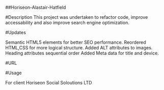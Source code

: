 ##Horiseon-Alastair-Hatfield

#Description
This project was undertaken to refactor code, improve accessability and also improve search engine optimization.

#Updates

Semantic HTML5 elements for better SEO performance.
Reordered HTML,CSS for more logical structure.
Added ALT attributes to images.
Heading attributes sequential order
Added Meta data for title and device.

#URL

                                                                    
#Usage

For client Horiseon Social Soloutions LTD 

